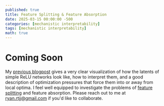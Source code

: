 ```yaml
---
published: true
title: Feature Splitting & Feature Absorption
date: 2025-03-15 00:00:00 -500
categories: [mechanistic interpretability]
tags: [mechanistic interpretability]
math: true
---
```


# Coming Soon

My [previous blogpost](https://amagibaba.com/posts/opt-failure/) gives a very clear visualization of how the latents of simple ReLU networks look like, how to interpret them, and a good description of optimization pressures that force them into or away from local optima. I feel well equipped to investigate the problems of [feature splitting](https://transformer-circuits.pub/2023/monosemantic-features/index.html#phenomenology-feature-splitting) and feature absorption. Please reach out to me at ryan.rtjj@gmail.com if you'd like to collaborate.